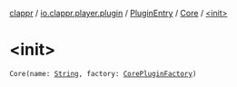 [clappr](../../../index.md) / [io.clappr.player.plugin](../../index.md) / [PluginEntry](../index.md) / [Core](index.md) / [&lt;init&gt;](./-init-.md)

# &lt;init&gt;

`Core(name: `[`String`](https://kotlinlang.org/api/latest/jvm/stdlib/kotlin/-string/index.html)`, factory: `[`CorePluginFactory`](../../-core-plugin-factory.md)`)`